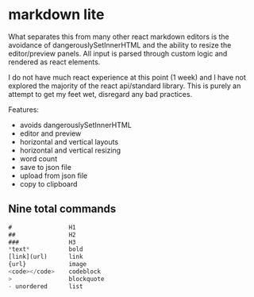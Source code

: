 # markdown lite

What separates this from many other react markdown editors is the avoidance of dangerouslySetInnerHTML and the ability to resize the editor/preview panels.
All input is parsed through custom logic and rendered as react elements.

I do not have much react experience at this point (1 week) and I have not explored the majority of the react api/standard library. This is purely an attempt to get my feet wet, disregard any bad practices.

Features:

- avoids dangerouslySetInnerHTML
- editor and preview
- horizontal and vertical layouts
- horizontal and vertical resizing
- word count
- save to json file
- upload from json file
- copy to clipboard

## Nine total commands

```javascript
#                H1
##               H2
###              H3
*text*           bold
[link](url)      link
{url}            image
<code></code>    codeblock
>                blockquote
- unordered      list
```
